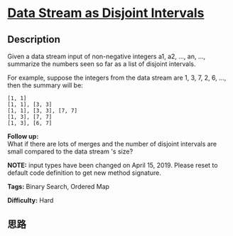 # [Data Stream as Disjoint Intervals][title]

## Description

Given a data stream input of non-negative integers a1, a2, ..., an, ...,
summarize the numbers seen so far as a list of disjoint intervals.

For example, suppose the integers from the data stream are 1, 3, 7, 2, 6, ...,
then the summary will be:
            [1, 1]    [1, 1], [3, 3]    [1, 1], [3, 3], [7, 7]    [1, 3], [7, 7]    [1, 3], [6, 7]    

**Follow up:**  
What if there are lots of merges and the number of disjoint intervals are
small compared to the data stream 's size?

**NOTE:**  input types have been changed on April 15, 2019. Please reset to
default code definition to get new method signature.


**Tags:** Binary Search, Ordered Map

**Difficulty:** Hard

## 思路

[title]: https://leetcode.com/problems/data-stream-as-disjoint-intervals

